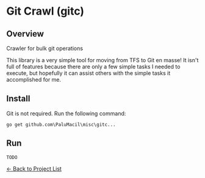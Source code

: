 # Git Crawl (gitc)

## Overview
Crawler for bulk git operations

This library is a very simple tool for moving from TFS to Git en masse! It isn't full of features because there are only a few simple tasks I needed to execute, but hopefully it can assist others with the simple tasks it accomplished for me.

## Install
Git is not required. Run the following command:

```
go get github.com\PaluMacil\misc\gitc...
```

## Run
```
TODO
```

[&#x2190; Back to Project List](../README.md)